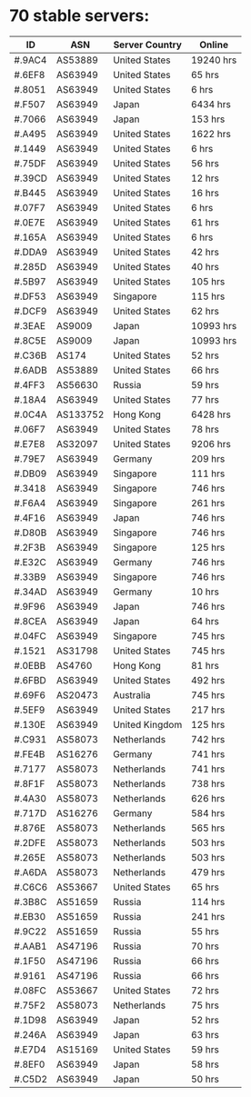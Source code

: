 # 70 stable servers:

| ID | ASN | Server Country | Online |
| ------ | ------ | ------ | ------ |
| #.9AC4 | AS53889 | United States | 19240 hrs |
| #.6EF8 | AS63949 | United States | 65 hrs |
| #.8051 | AS63949 | United States | 6 hrs |
| #.F507 | AS63949 | Japan | 6434 hrs |
| #.7066 | AS63949 | Japan | 153 hrs |
| #.A495 | AS63949 | United States | 1622 hrs |
| #.1449 | AS63949 | United States | 6 hrs |
| #.75DF | AS63949 | United States | 56 hrs |
| #.39CD | AS63949 | United States | 12 hrs |
| #.B445 | AS63949 | United States | 16 hrs |
| #.07F7 | AS63949 | United States | 6 hrs |
| #.0E7E | AS63949 | United States | 61 hrs |
| #.165A | AS63949 | United States | 6 hrs |
| #.DDA9 | AS63949 | United States | 42 hrs |
| #.285D | AS63949 | United States | 40 hrs |
| #.5B97 | AS63949 | United States | 105 hrs |
| #.DF53 | AS63949 | Singapore | 115 hrs |
| #.DCF9 | AS63949 | United States | 62 hrs |
| #.3EAE | AS9009 | Japan | 10993 hrs |
| #.8C5E | AS9009 | Japan | 10993 hrs |
| #.C36B | AS174 | United States | 52 hrs |
| #.6ADB | AS53889 | United States | 66 hrs |
| #.4FF3 | AS56630 | Russia | 59 hrs |
| #.18A4 | AS63949 | United States | 77 hrs |
| #.0C4A | AS133752 | Hong Kong | 6428 hrs |
| #.06F7 | AS63949 | United States | 78 hrs |
| #.E7E8 | AS32097 | United States | 9206 hrs |
| #.79E7 | AS63949 | Germany | 209 hrs |
| #.DB09 | AS63949 | Singapore | 111 hrs |
| #.3418 | AS63949 | Singapore | 746 hrs |
| #.F6A4 | AS63949 | Singapore | 261 hrs |
| #.4F16 | AS63949 | Japan | 746 hrs |
| #.D80B | AS63949 | Singapore | 746 hrs |
| #.2F3B | AS63949 | Singapore | 125 hrs |
| #.E32C | AS63949 | Germany | 746 hrs |
| #.33B9 | AS63949 | Singapore | 746 hrs |
| #.34AD | AS63949 | Germany | 10 hrs |
| #.9F96 | AS63949 | Japan | 746 hrs |
| #.8CEA | AS63949 | Japan | 64 hrs |
| #.04FC | AS63949 | Singapore | 745 hrs |
| #.1521 | AS31798 | United States | 745 hrs |
| #.0EBB | AS4760 | Hong Kong | 81 hrs |
| #.6FBD | AS63949 | United States | 492 hrs |
| #.69F6 | AS20473 | Australia | 745 hrs |
| #.5EF9 | AS63949 | United States | 217 hrs |
| #.130E | AS63949 | United Kingdom | 125 hrs |
| #.C931 | AS58073 | Netherlands | 742 hrs |
| #.FE4B | AS16276 | Germany | 741 hrs |
| #.7177 | AS58073 | Netherlands | 741 hrs |
| #.8F1F | AS58073 | Netherlands | 738 hrs |
| #.4A30 | AS58073 | Netherlands | 626 hrs |
| #.717D | AS16276 | Germany | 584 hrs |
| #.876E | AS58073 | Netherlands | 565 hrs |
| #.2DFE | AS58073 | Netherlands | 503 hrs |
| #.265E | AS58073 | Netherlands | 503 hrs |
| #.A6DA | AS58073 | Netherlands | 479 hrs |
| #.C6C6 | AS53667 | United States | 65 hrs |
| #.3B8C | AS51659 | Russia | 114 hrs |
| #.EB30 | AS51659 | Russia | 241 hrs |
| #.9C22 | AS51659 | Russia | 55 hrs |
| #.AAB1 | AS47196 | Russia | 70 hrs |
| #.1F50 | AS47196 | Russia | 66 hrs |
| #.9161 | AS47196 | Russia | 66 hrs |
| #.08FC | AS53667 | United States | 72 hrs |
| #.75F2 | AS58073 | Netherlands | 75 hrs |
| #.1D98 | AS63949 | Japan | 52 hrs |
| #.246A | AS63949 | Japan | 63 hrs |
| #.E7D4 | AS15169 | United States | 59 hrs |
| #.8EF0 | AS63949 | Japan | 58 hrs |
| #.C5D2 | AS63949 | Japan | 50 hrs |

